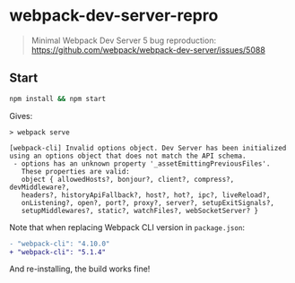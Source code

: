 # webpack-dev-server-repro

> Minimal Webpack Dev Server 5 bug reproduction: https://github.com/webpack/webpack-dev-server/issues/5088

## Start

```sh
npm install && npm start
```

Gives:

```none
> webpack serve

[webpack-cli] Invalid options object. Dev Server has been initialized
using an options object that does not match the API schema.
 - options has an unknown property '_assetEmittingPreviousFiles'.
   These properties are valid:
   object { allowedHosts?, bonjour?, client?, compress?, devMiddleware?,
   headers?, historyApiFallback?, host?, hot?, ipc?, liveReload?,
   onListening?, open?, port?, proxy?, server?, setupExitSignals?,
   setupMiddlewares?, static?, watchFiles?, webSocketServer? }
```

Note that when replacing Webpack CLI version in `package.json`:

```diff
- "webpack-cli": "4.10.0"
+ "webpack-cli": "5.1.4"
```

And re-installing, the build works fine!